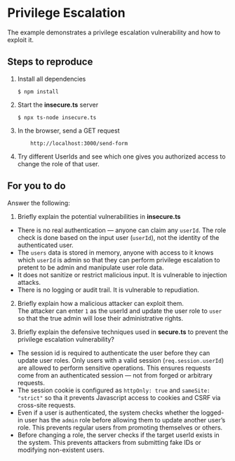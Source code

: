 # Privilege Escalation

The example demonstrates a privilege escalation vulnerability and how to exploit it.

## Steps to reproduce

1. Install all dependencies

    `$ npm install`

2. Start the **insecure.ts** server

    `$ npx ts-node insecure.ts`

3. In the browser, send a GET request

    ```
        http://localhost:3000/send-form
    ```

4. Try different UserIds and see which one gives you authorized access to change the role of that user.

## For you to do

Answer the following:

1. Briefly explain the potential vulnerabilities in **insecure.ts**
 - There is no real authentication — anyone can claim any `userId`. The role check is done based on the input user (`userId`), not the identity of the authenticated user. 
 - The `users` data is stored in memory, anyone with access to it knows which `userId` is admin so that they can perform privilege escalation to pretent to be admin and manipulate user role data. 
 - It does not sanitize or restrict malicious input. It is vulnerable to injection attacks.
 - There is no logging or audit trail. It is vulnerable to repudiation.

2. Briefly explain how a malicious attacker can exploit them.  
The attacker can enter `1` as the userId and update the user role to `user` so that the true admin will lose their administrative rights.

3. Briefly explain the defensive techniques used in **secure.ts** to prevent the privilege escalation vulnerability?
- The session id is required to authenticate the user before they can update user roles. Only users with a valid session (`req.session.userId`) are allowed to perform sensitive operations. This ensures requests come from an authenticated session — not from forged or arbitrary requests.
- The session cookie is configured as `httpOnly: true` and `sameSite: "strict"` so tha it prevents Javascript access to cookies and CSRF via cross-site requests.
- Even if a user is authenticated, the system checks whether the logged-in user has the `admin` role before allowing them to update another user’s role. This prevents regular users from promoting themselves or others.
- Before changing a role, the server checks if the target userId exists in the system. This prevents attackers from submitting fake IDs or modifying non-existent users.
